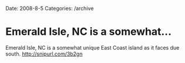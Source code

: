Date: 2008-8-5
Categories: /archive

# Emerald Isle, NC is a somewhat...

Emerald Isle, NC is a somewhat  unique East Coast island as it faces due south.  http://snipurl.com/3b2gn
